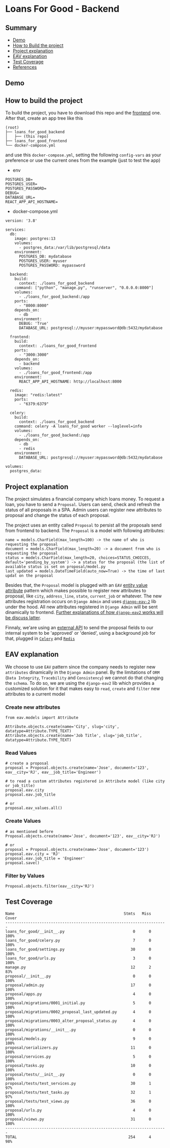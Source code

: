 # Loans For Good - Backend

## Summary
- [Demo](#demo)
- [How to Build the project](#how-to-build-the-project)
- [Project explanation](#project-explanation)
- [EAV explanation](#eav-explanation)
- [Test Coverage](#test-coverage)
- [References](#references)

## Demo

## How to build the project
To build the project, you have to download this repo and the [frontend](https://github.com/jsobralgitpush/lfg_frontend_redux) one. After that, create an app tree like this
```
(root)
├── loans_for_good_backend
│   ├── (this repo)
├── loans_for_good_frontend
└── docker-compose.yml
```
and use this `docker-compose.yml`, setting the following `config-vars` as your preference or use the current ones from the example (just to test the app)
- env
```
POSTGRES_DB=
POSTGRES_USER=
POSTGRES_PASSWORD=
DEBUG=
DATABASE_URL=
REACT_APP_API_HOSTNAME=
```
- docker-compose.yml
```
version: '3.8'

services:
  db:
    image: postgres:13
    volumes:
      - postgres_data:/var/lib/postgresql/data
    environment:
      POSTGRES_DB: mydatabase
      POSTGRES_USER: myuser
      POSTGRES_PASSWORD: mypassword

  backend:
    build:
      context: ./loans_for_good_backend
    command: ["python", "manage.py", "runserver", "0.0.0.0:8000"]
    volumes:
      - ./loans_for_good_backend:/app
    ports:
      - "8000:8000"
    depends_on:
      - db
    environment:
      DEBUG: 'True'
      DATABASE_URL: postgresql://myuser:mypassword@db:5432/mydatabase

  frontend:
    build:
      context: ./loans_for_good_frontend
    ports:
      - "3000:3000"
    depends_on:
      - backend
    volumes:
      - ./loans_for_good_frontend:/app
    environment:
      REACT_APP_API_HOSTNAME: http://localhost:8000
  
  redis:
    image: "redis:latest"
    ports:
      - "6379:6379"

  celery:
    build:
      context: ./loans_for_good_backend
    command: celery -A loans_for_good worker --loglevel=info
    volumes:
      - ./loans_for_good_backend:/app
    depends_on:
      - db
      - redis
    environment:
      DATABASE_URL: postgresql://myuser:mypassword@db:5432/mydatabase

volumes:
  postgres_data:

```

## Project explanation
The project simulates a financial company which loans money. To request a loan, you have to send a `Proposal`. Users can send, check and refresh the status of all proposals in a SPA. Admin users can register new attributes to proposal and change the status of each proposal.

The project uses an entity called `Proposal` to persist all the proposals send from frontend to backend. The `Proposal` is a model with following attributes:
```
name = models.CharField(max_length=100) -> the name of who is requesting the proposal
document = models.CharField(max_length=20) -> a document from who is requesting the proposal
status = models.CharField(max_length=20, choices=STATUS_CHOICES, default='pending_by_system') -> a status for the proposal (the list of available status is set on proposal/model.py
last_updated = models.DateTimeField(auto_now=True) -> the time of last updat on the proposal
```

Besides that, the `Proposal` model is plugged with an `EAV` [entity value attribute](https://inviqa.com/blog/understanding-eav-data-model-and-when-use-it) pattern which makes possible to register new attributes to proposal, like `city`, `address_line`, `state`, `current_job` or whatever. The new attributes registration occurs on `Django Admin` and uses [`django-eav-2`](https://django-eav2.readthedocs.io/en/latest/) lib under the hood. All new attributes registered in `Django Admin` will be sent dinamically to frontend. [Further explanations of how `django-eav2` works will be discuss latter](#eav-explanation).

Finnaly, we'are using an [external API]() to send the proposal fields to our internal system to be 'approved' or 'denied', using a background job for that, plugged in [`Celery`](https://docs.celeryq.dev/en/stable/getting-started/introduction.html) and [`Redis`](https://redis.io/docs/)


## EAV explanation
We choose to use `EAV` pattern since the company needs to register new `attributes` dinamically in the `Django Admin` panel. By the limitations of `ORM` (`Data Integrity`, `Tracebility` and `Consistency`) we cannot do that changing the `schema`. To do so, we are using the `django-eav2` lib which provides a customized solution for it that makes easy to `read`, `create` and `filter` new attributes to a current model

### Create new attributes
```
from eav.models import Attribute

Attribute.objects.create(name='City', slug='city', datatype=Attribute.TYPE_TEXT)
Attribute.objects.create(name='Job Title', slug='job_title', datatype=Attribute.TYPE_TEXT)
```

### Read Values
```
# create a proposal
proposal = Proposal.objects.create(name='Jose', document='123', eav__city='RJ', eav__job_title='Engineer')

# to read a custom attributes registered in Attribute model (like city or job_title)
proposal.eav.city
proposal.eav.job_title

# or
proposal.eav_values.all()
```
### Create Values
```
# as mentioned before
Proposal.objects.create(name='Jose', document='123', eav__city='RJ')

# or
proposal = Proposal.objects.create(name='Jose', document='123')
proposal.eav.city = 'RJ'
proposal.eav.job_title = 'Engineer'
proposal.save()
```

### Filter by Values
```
Proposal.objects.filter(eav__city='RJ')
```

## Test Coverage
```
Name                                                Stmts   Miss  Cover
-----------------------------------------------------------------------
loans_for_good/__init__.py                              0      0   100%
loans_for_good/celery.py                                7      0   100%
loans_for_good/settings.py                             30      0   100%
loans_for_good/urls.py                                  3      0   100%
manage.py                                              12      2    83%
proposal/__init__.py                                    0      0   100%
proposal/admin.py                                      17      0   100%
proposal/apps.py                                        4      0   100%
proposal/migrations/0001_initial.py                     5      0   100%
proposal/migrations/0002_proposal_last_updated.py       4      0   100%
proposal/migrations/0003_alter_proposal_status.py       4      0   100%
proposal/migrations/__init__.py                         0      0   100%
proposal/models.py                                      9      0   100%
proposal/serializers.py                                11      0   100%
proposal/services.py                                    5      0   100%
proposal/tasks.py                                      10      0   100%
proposal/tests/__init__.py                              0      0   100%
proposal/tests/test_services.py                        30      1    97%
proposal/tests/test_tasks.py                           32      1    97%
proposal/tests/test_views.py                           36      0   100%
proposal/urls.py                                        4      0   100%
proposal/views.py                                      31      0   100%
-----------------------------------------------------------------------
TOTAL                                                 254      4    98%
```
